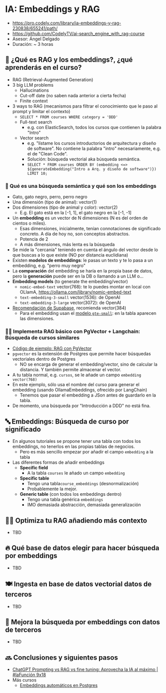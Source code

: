 # IA: Embeddings y RAG

- https://pro.codely.com/library/ia-embeddings-y-rag-230838/655241/path/
- https://github.com/CodelyTV/ai-search_engine_with_rag-course
- Asesor: Ángel Delgado
- Duración: ~ 3 horas

## 🚀 ¿Qué es RAG y los embeddings?, ¿qué aprenderás en el curso?
- RAG (Retrieval-Augmented Generation)
- 3 big LLM problems
  - Hallucinations
  - Cut-off date (no saben nada anterior a cierta fecha)
  - Finite context
- 3 ways to RAG (mecanismos para filtrar el conocimiento que le paso al prompt y limitar el contexto)
  - `SELECT * FROM courses WHERE category = 'DDD'`
  - Full-text search
    - e.g. con ElasticSearch, todos los cursos que contienen la palabra "Intro"
  - Vector search
    - e.g. "lístame los cursos introductorios de arquitectura y diseño de software". No contiene la palabra "intro" necesariamente, e.g. el de "Clean Code".
    - Solución: búsqueda vectorial aka búsqueda semántica.
    - `SELECT * FROM courses ORDER BY (embedding <=> ${generateEmbedding("Intro a Arq. y diseño de software")}) LIMIT 10;`

### 🧮 Qué es una búsqueda semántica y qué son los embeddings
- Gato, gato negro, perro, perro negro
- Una dimensión (tipo de animal):           vector(1)
- Dos dimensiones (tipo de animal y color): vector(2)
  - E.g. El gato está en la [-1, 1], el gato negro en la [-1, -1]
- Un **embedding** es un vector de N dimensiones (N es del orden de cientos o miles).
  - Esas dimensiones, inicialmente, tenían connotaciones de significado concreto. A día de hoy no, son conceptos abstractos.
  - Potencia de 2
  - A más dimensiones, más lenta es la búsqueda
- Se mide la "cercanía" teniendo en cuenta el ángulo del vector desde lo que buscas a lo que existe (NO por distancia euclidiana)
- Existen **modelos de embeddings**: le pasas un texto y te lo pasa a un embedding, e.g. "perro muy negro"
- La **comparación** del embedding se haría en la propia base de datos, pero la **generación** puede ser en la DB o llamando a un LLM o...
- **Embedding models** (to generate the embedding/vector)
  - `nomic-embed-text` vector(768): te lo puedes montar en local con OLlamA, https://ollama.com/library/nomic-embed-text
  - `text-embedding-3-small` vector(1536): de OpenAI
  - `text-embedding-3-large` vector(3072): de OpenAI
- [Recomendación de Supabase](https://supabase.com/docs/guides/ai/vector-columns#create-a-table-to-store-vectors), recomienda vector(384)
  - Para el embedding usan el [modelo `gte-small`](https://huggingface.co/Supabase/gte-small): en la tabla aparecen las dimensiones.

### 🧑‍🏫 Implementa RAG básico con PgVector + Langchain: Búsqueda de cursos similares
- [Código de ejemplo: RAG con PgVector](https://github.com/CodelyTV/ai-search_engine_with_rag-course/tree/main/01-what_is_rag/3-implement_rag_pgvector)
- `pgvector` es la extensión de Postgres que permite hacer búsquedas vectoriales dentro de Postgres
  - NO se encarga de generar el embedding/vector, sino de calcular la distancia. Y también permite almacenar el vector.
- A tu tabla normal, e.g. `cursos`, se le añade un campo `embedding vector(768)`
- En este ejemplo, sólo usa el nombre del curso para generar el embedding (usando OllamaEmbeddings, ofrecido por LangChain)
  - Tenemos que pasar el embedding a JSon antes de guardarlo en la tabla.
- De momento, una búsqueda por "Introducción a DDD" no está fina.

## 🔤 Embeddings: Búsqueda de curso por significado
- En algunos tutoriales se propone tener una tabla con todos los embeddings, no tenerlos en las propias tablas de negocios.
  - Pero es más sencillo empezar por añadir el campo `embedding` a la tabla
- Las diferentes formas de añadir embeddings
  - **Specific field**
    - A la tabla `courses` le añado un campo `embedding`
  - **Specific table**
    - Tengo una tabla`course_embeddings` (desnormalización)
    - Probablemente la mejor.
  - **Generic table** (con todos los embeddings dentro)
    - Tengo una tabla genérica `embeddings`
    - IMO demasiada abstracción, demasiada generalización

## 👨‍💻 Optimiza tu RAG añadiendo más contexto
- TBD

## 🔥 Qué base de datos elegir para hacer búsqueda por embeddings
- TBD

## 🍽️ Ingesta en base de datos vectorial datos de terceros
- TBD

## 🍄 Mejora la búsqueda por embeddings con datos de terceros
- TBD

## 🔜 Conclusiones y siguientes pasos
- [ChatGPT Prompting vs RAG vs fine tuning: Aprovecha la IA al máximo | #laFunción 9x18](https://www.youtube.com/watch?v=bjCdsnkQ6Dw)
- Más cursos
  - [Embeddings automáticos en Postgres](https://pro.codely.com/library/embeddings-automaticos-en-postgres-236271/702554/about/)
